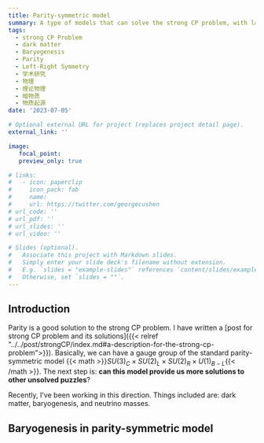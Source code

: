 ```yaml
---
title: Parity-symmetric model
summary: A type of models that can solve the strong CP problem, with large potential to explain the origin of matter-antimatter asymmetry and provide dark matter candidate.
tags:
  - strong CP Problem
  - dark matter
  - Baryogenesis
  - Parity
  - Left-Right Symmetry
  - 学术研究
  - 物理
  - 理论物理
  - 暗物质
  - 物质起源
date: '2023-07-05'

# Optional external URL for project (replaces project detail page).
external_link: ''

image:
   focal_point:
   preview_only: true

# links:
#   - icon: paperclip
#     icon_pack: fab
#     name: 
#     url: https://twitter.com/georgecushen
# url_code: ''
# url_pdf: ''
# url_slides: ''
# url_video: ''

# Slides (optional).
#   Associate this project with Markdown slides.
#   Simply enter your slide deck's filename without extension.
#   E.g. `slides = "example-slides"` references `content/slides/example-slides.md`.
#   Otherwise, set `slides = ""`.
---
```



## Introduction

Parity is a good solution to the strong CP problem. I have written a [post for strong CP problem and its solutions]({{< relref "../../post/strongCP/index.md#a-description-for-the-strong-cp-problem">}}).
Basically, we can have a gauge group of the standard parity-symmetric model {{< math >}}$SU(3)_C \times SU(2)_L \times SU(2)_R \times U(1)_{B-L}${{< /math >}}. The next step is: **can this model provide us more solutions to other unsolved puzzles**?

Recently, I've been working in this direction. Things included are: dark matter, baryogenesis, and neutrino masses.


## Baryogenesis in parity-symmetric model